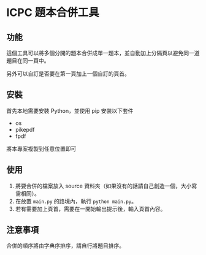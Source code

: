 # ICPC 題本合併工具

## 功能
這個工具可以將多個分開的題本合併成單一題本，並自動加上分隔頁以避免同一道題目在同一頁中。

另外可以自訂是否要在第一頁加上一個自訂的頁首。

## 安裝
首先本地需要安裝 Python，並使用 pip 安裝以下套件
- os
- pikepdf
- fpdf

將本專案複製到任意位置即可

## 使用
1. 將要合併的檔案放入 source 資料夾（如果沒有的話請自己創造一個，大小寫需相同）。
2. 在放置 `main.py` 的路境內，執行 `python main.py`。
3. 若有需要加上頁首，需要在一開始輸出提示後，輸入頁首內容。

## 注意事項
合併的順序將由字典序排序，請自行將題目排序。